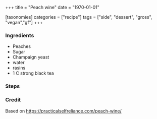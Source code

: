 +++
title = "Peach wine"
date = "1970-01-01"

[taxonomies]
categories = ["recipe"]
tags = ["side", "dessert", "gross", "vegan","gf"]
+++



<!-- more -->

### Ingredients

- Peaches
- Sugar
- Champaign yeast
- water
- rasins
- 1 C strong black tea

### Steps




### Credit

Based on https://practicalselfreliance.com/peach-wine/
